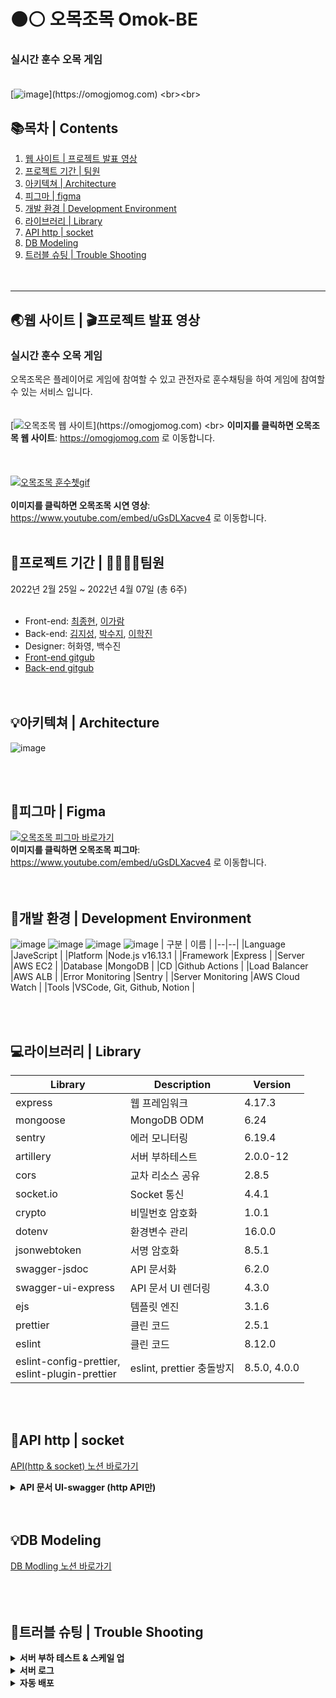  # :black_circle::white_circle: 오목조목 Omok-BE 
### **실시간 훈수 오목 게임** <br><br>
[![image](https://user-images.githubusercontent.com/84648177/162130022-7a8879ce-532c-491a-8569-8c2c76fc4d72.png "https://omogjomog.com")](https://omogjomog.com)
<br><br>

## 📚목차   |  Contents
1. [웹 사이트 | 프로젝트 발표 영상](#웹-사이트---프로젝트-발표-영상)
2. [프로젝트 기간 | 팀원](#프로젝트-기간----팀원)
3. [아키텍쳐 | Architecture](#아키텍쳐----architecture)
4. [피그마 | figma](#피그마--figma)
5. [개발 환경 | Development Environment](#개발-환경--development-environment)
6. [라이브러리 | Library](#라이브러리----library)
7. [API http | socket](#api-http---socket)
8. [DB Modeling](#db-modeling)
9. [트러블 슈팅 | Trouble Shooting](#트러블-슈팅--trouble-shooting)
<br><br><br>

---

## 🌏웹 사이트 |  🎬프로젝트 발표 영상
### **실시간 훈수 오목 게임** <br>
오목조목은 플레이어로 게임에 참여할 수 있고 관전자로 훈수채팅을 하여 게임에 참여할 수 있는 서비스 입니다.
<br><br><br>
[![오목조목 웹 사이트](https://user-images.githubusercontent.com/84648177/162561226-108d54e2-93f4-4db2-bf2b-434dde01fd07.png "https://omogjomog.com")](https://omogjomog.com)
<br>
**이미지를 클릭하면 오목조목 웹 사이트**:  https://omogjomog.com 로 이동합니다.
<br><br><br><br>
[![오목조목 훈수쳇gif](https://user-images.githubusercontent.com/84648177/162568508-6a60cdae-4955-492b-a77c-8a20d9422ba8.gif "오목조목 시연 영상 바로가기")](https://www.youtube.com/embed/uGsDLXacve4)
<br><br>
**이미지를 클릭하면 오목조목 시연 영상**:  https://www.youtube.com/embed/uGsDLXacve4 로 이동합니다.
<br><br>


## 📆프로젝트 기간  |  👨‍👩‍👧‍👧팀원
2022년 2월 25일 ~ 2022년 4월 07일 (총 6주)
<br><br>

* Front-end: [최종현](https://github.com/fatchoi3), [이가람](https://github.com/devmagrfs)
* Back-end: [김지성](https://github.com/jableee), [박수지](https://github.com/suzyp0223), [이학진](https://github.com/Haksae90)
* Designer: 허화영, 백수진
* [Front-end gitgub](https://github.com/fatchoi3/omog.git)
* [Back-end gitgub](https://github.com/Omok-BE/Omok-BE.git)
<br><br><br>

## 💡아키텍쳐  |  Architecture
![image](https://user-images.githubusercontent.com/84648177/162151194-238465bb-7c57-4096-a9e2-94986272f0c4.png)

<br><br>

## 🚀피그마 | Figma
[![오목조목 피그마 바로가기](https://user-images.githubusercontent.com/84648177/162569764-27b71d82-2a88-42bf-87a4-ef754cc384d6.JPG "오목조목 피그마.jpg")](https://www.figma.com/file/xe93TTBrEOv0uUJykYl7cN/%ED%95%AD%ED%95%B4-99-2%EC%A1%B0-%ED%94%84%EB%A1%9C%EC%A0%9D%ED%8A%B8?node-id=0%3A1)
<br>
**이미지를 클릭하면 오목조목 피그마**:  https://www.youtube.com/embed/uGsDLXacve4 로 이동합니다.
<br><br><br>

## 💎개발 환경 | Development Environment
![image](https://user-images.githubusercontent.com/84648177/162178084-1b9f830b-36c8-4a1b-8fee-d20d3fb41244.png)
![image](https://user-images.githubusercontent.com/84648177/162178154-5d51bab6-27c0-4e03-b47e-1a41ddb38d68.png)
![image](https://user-images.githubusercontent.com/84648177/162159039-b926d31a-4533-43cf-a024-4a28369fc618.png)
![image](https://user-images.githubusercontent.com/84648177/162159055-af51d57b-7757-4cc9-a47d-1c847010bd6b.png)
| 구분 | 이름 |
|--|--|
|Language |JaveScript |
|Platform |Node.js v16.13.1 |
|Framework |Express |
|Server |AWS EC2 |
|Database |MongoDB |
|CD |Github Actions |
|Load Balancer |AWS ALB |
|Error Monitoring |Sentry |
|Server Monitoring |AWS Cloud Watch |
|Tools |VSCode, Git, Github, Notion | 

<br><br>

## 💻라이브러리  |  Library
| Library | Description | Version |
|--|--|--|
|express |웹 프레임워크 |4.17.3 |
|mongoose|MongoDB ODM |6.24 |
|sentry |에러 모니터링 |6.19.4 |
|artillery |서버 부하테스트 |2.0.0-12 |
|cors |교차 리소스 공유 |2.8.5 |
|socket.io |Socket 통신 |4.4.1 |
|crypto |비밀번호 암호화 |1.0.1 |
|dotenv |환경변수 관리 |16.0.0 |
|jsonwebtoken |서명 암호화 |8.5.1 |
|swagger-jsdoc |API 문서화 |6.2.0 |
|swagger-ui-express |API 문서 UI 렌더링 |4.3.0 |
|ejs |템플릿 엔진 |3.1.6 | 
|prettier |클린 코드 |2.5.1 |
|eslint |클린 코드 |8.12.0  |
|eslint-config-prettier,<br> eslint-plugin-prettier |eslint, prettier 충돌방지 |8.5.0, 4.0.0 |

<br><br>

## 📣API http |  socket
[API(http & socket) 노션 바로가기](https://www.notion.so/API-6d0bc66baee54f9fb606ccb0970a2323)
<details> 
 <summary><strong> API 문서 UI-swagger (http API만) </strong></summary>
 <div markdown="1">
  <br>  
  
  ![api1](https://user-images.githubusercontent.com/84648177/162184073-61e41551-7e2f-4af8-a236-b051cf3a03b8.JPG)

  ![api2](https://user-images.githubusercontent.com/84648177/162184095-bc7b0e50-5b13-4b9c-846d-58d7c690e89c.JPG)

  ![api3](https://user-images.githubusercontent.com/84648177/162184118-423934a6-a49e-4009-8617-76194a57e5dc.JPG)

  ![api4](https://user-images.githubusercontent.com/84648177/162184129-2fa12faf-8da8-49a2-b87b-2bc4c33b669d.JPG)
  
</div>
</details>
<br><br>

## 💡DB Modeling
[DB Modling 노션 바로가기](https://www.notion.so/DB-Modeling-253f60c0231842c29f044bf6b374ce1b)
<br><br><br><br>

## 🎯트러블 슈팅 | Trouble Shooting
<details>
<summary><strong> 서버 부하 테스트 & 스케일 업 </strong></summary>
 <br>
 <ul>
   <li><strong>상황</strong>
    <p> 유저 테스트 중 무한 채팅으로 인한 서버 과부하가 발생하여, DB가 정상적으로 작동하지 않는 문제 발생
   <li><strong>해결 방안</strong> 
    <p> 내부 논의를 통해 무한 채팅은 FE에서 해결하기로 하였으나, 적어도 70명이 동시에 플레이 가능한 서버가 필요할 것으로 판단
    <p> 우선 한 단계 스케일 업 하고, 해결되지 않으면 향후 스케일 아웃도 고려해보기로 결정
   <li><strong>서버 부하 테스트 관련</strong> 
    <p> 서비스 특성상 서버 부하 테스트는 socket 부분만 진행하면 될 것으로 판단
    <p> 처음에는 오픈소스로 대중적인 J METER를 이용하여 서버 부하 테스트를 진행하려했으나, socket.io와 호환 이슈가 있음을 발견
    <p> Node.js 라이브러리 중 socket.io에서 공식적으로 추천하는 Artillery를 통하여 서버 부하 테스트를 진행하기로 결정
    <p> 서비스 중 채팅과 팀 변경으로 인한 부하가 가장 클 것으로 판단되어, 두 가지를 집중적으로 반복하는 시나리오를 작성함
    <p> 예정대로 한 단계 스케일 업을 진행하여, Artillery report와 AWS Cloud Watch로 서버 부하 수준을 파악하였고, 스케일 업 한 서버가 동시접속자 100명까지는 안정적으로 서비스 될 것으로 판단되어 추가적인 스케일 아웃은 진행하지 않음
    <li><strong>서버 부하 테스트 결과</strong>
     <p> 시나리오 1 결과
      <img src="https://user-images.githubusercontent.com/95196634/162210742-d6ccfe60-2701-448d-8dd8-2b84a2cdd64e.png", width="1000">
     <p> 시나리오 2 결과
      <img src="https://user-images.githubusercontent.com/95196634/162211934-b3e6a7e4-81cc-4a29-9bad-61c4067c6a52.png", width="1000">
     <p> 시나리오 3 결과
      <img src="https://user-images.githubusercontent.com/95196634/162212142-798233d7-5870-4f3b-9351-239f12aec47b.png", width="1000">
   <li><strong>결과</strong> 
    <p> 스케일 업을 진행한 후로 부하 없이 서비스를 안정적으로 제공하고 있으며, AWS Cloud Watch로 지속적으로 모니터링 하고 있음
 </ul>
</details>

<details> 
<summary><strong> 서버 로그 </strong></summary>
 <br>
 <ul>
  <li><strong>상황</strong>
  <p> 게임이 끝나면 게임방과 유저의 정보들이 변경되기 때문에, 실시간으로 운영자들이 서버 로그를 추적하지 않으면 에러와 버그의 원인을 파악하기 어려운 문제 발생
  <li><strong>해결 과정</strong>
  <p> 버그를 해결하기 위해, 버그가 일어난 당시의 서버 로그와 유저와 해당 게임방의 정보를 저장, 추적해야겠다고 판단함
  <p> 게임창에 서버 리폿 버튼을 생성하여, 유저가 간단한 설명과 함께 버그 리폿을 하면 게임방과 유저들의 정보를 저장되어 버그가 일어났을 당시의 상호아을 확인할 수 있게 만듦
  <p> PM2 logrotate 모듈을 통해 일자별로 err로그와 out로그로 나누어서 저장하여 관리
  <p> Sentry를 사용하여 에러가 언제 발생했는지 확인하여 정확한 에러 로그를 파악할 수 있도록 함
  <li><strong>결과</strong>
  <p> 버그 리폿 정보를 통해 서버 로그를 추적함으로 에러와 버그를 보완하고 있음
</details>

<details> 
 <summary><strong> 자동 배포 </strong></summary>
 <br>
 <ul>
  <li><strong>상황 1</strong>
  <p> 배포하여 서비스를 운영하다보니 버그나 기능을 수정하여도, 서비스를 운영 중인 유저로 인해 즉시 배포하기가 어려움
  <li><strong>해결 과정</strong>
  <p> 스케일 아웃을 하여 무중단 배포를 하는 것을 고려했으나, 정확하게 서버마다 같은 방에서 게임을 하는 사람들을 배분하는 것이 불가능하고, 포인트와 승패가 민감한 게임이라 무중단 배포가 현재 서비스에 맞지 않는 배포 방식이라 판단함 
  <p> 사용자의 이용 시간대를 보니 새벽 4시경에는 이용자가 거의 없다고 판단되어, 해당 시간대에 자동 배포하여 업데이트 하는 것으로 문제를 해결할 수 있다고 판단함.
  <p> 여러 자동 배포 툴 중에 전반적으로 효율적인 Github Actions를 사용하기로 결정함
 <br><br>
 <li><strong>상황 2</strong>  
  <p> Github Actions를 테스트하던 중, Actions schedule의 실행 딜레이가 있음을 알게 발견하였고, 실제로 해당 이슈가 있음을 발견함
  <p> 테스트를 거쳐 평균 대략 10분 정도 딜레이가 되는 것을 파악하였고, 시간대상 큰 무리가 없을 것으로 판단되어, 서버에 공식적으로 새벽 4:00~4:30을 서버 업데이트 시간으로 공지하고 자동배포를 시작함
   <li><strong>결과</strong>
  <p> Github Actions를 통해 버그 리폿으로 파악된 버그들을 수정하여, 매일 새벽 4시 경에 자동 배포하는 방식으로 서비스를 운영하고 있음
<img width="969" alt="스크린샷 2022-04-07 오후 10 55 09" src="https://user-images.githubusercontent.com/95196634/162688937-29939494-e11c-4904-9f8d-1b75a3d6ba74.png">
   
 </ul>
</details>


<br><br><br>


